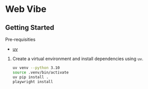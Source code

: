 # Web Vibe

## Getting Started

Pre-requisities

- [uv](https://docs.astral.sh/uv/)

1. Create a virtual environment and install dependencies using `uv`.

    ```bash
    uv venv --python 3.10
    source .venv/bin/activate
    uv pip install .
    playwright install
    ```
